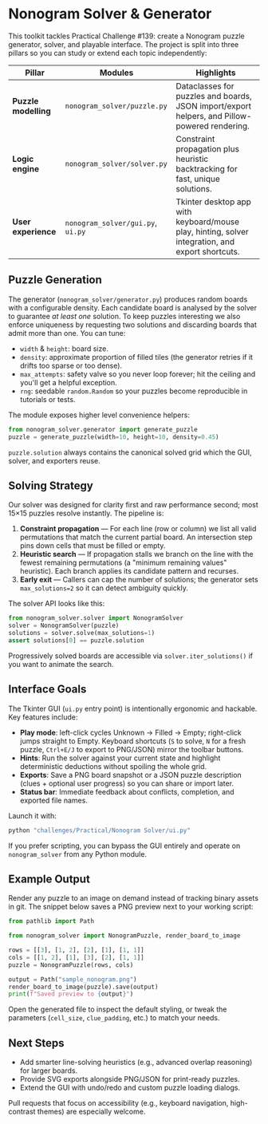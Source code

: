 # Nonogram Solver & Generator

This toolkit tackles Practical Challenge #139: create a Nonogram puzzle generator, solver, and playable interface. The project is split into three pillars so you can study or extend each topic independently:

| Pillar | Modules | Highlights |
| --- | --- | --- |
| **Puzzle modelling** | `nonogram_solver/puzzle.py` | Dataclasses for puzzles and boards, JSON import/export helpers, and Pillow-powered rendering. |
| **Logic engine** | `nonogram_solver/solver.py` | Constraint propagation plus heuristic backtracking for fast, unique solutions. |
| **User experience** | `nonogram_solver/gui.py`, `ui.py` | Tkinter desktop app with keyboard/mouse play, hinting, solver integration, and export shortcuts. |

## Puzzle Generation

The generator (`nonogram_solver/generator.py`) produces random boards with a configurable density. Each candidate board is analysed by the solver to guarantee *at least one* solution. To keep puzzles interesting we also enforce uniqueness by requesting two solutions and discarding boards that admit more than one. You can tune:

- `width` & `height`: board size.
- `density`: approximate proportion of filled tiles (the generator retries if it drifts too sparse or too dense).
- `max_attempts`: safety valve so you never loop forever; hit the ceiling and you'll get a helpful exception.
- `rng`: seedable `random.Random` so your puzzles become reproducible in tutorials or tests.

The module exposes higher level convenience helpers:

```python
from nonogram_solver.generator import generate_puzzle
puzzle = generate_puzzle(width=10, height=10, density=0.45)
```

`puzzle.solution` always contains the canonical solved grid which the GUI, solver, and exporters reuse.

## Solving Strategy

Our solver was designed for clarity first and raw performance second; most 15×15 puzzles resolve instantly. The pipeline is:

1. **Constraint propagation** &mdash; For each line (row or column) we list all valid permutations that match the current partial board. An intersection step pins down cells that must be filled or empty.
2. **Heuristic search** &mdash; If propagation stalls we branch on the line with the fewest remaining permutations (a "minimum remaining values" heuristic). Each branch applies its candidate pattern and recurses.
3. **Early exit** &mdash; Callers can cap the number of solutions; the generator sets `max_solutions=2` so it can detect ambiguity quickly.

The solver API looks like this:

```python
from nonogram_solver.solver import NonogramSolver
solver = NonogramSolver(puzzle)
solutions = solver.solve(max_solutions=1)
assert solutions[0] == puzzle.solution
```

Progressively solved boards are accessible via `solver.iter_solutions()` if you want to animate the search.

## Interface Goals

The Tkinter GUI (`ui.py` entry point) is intentionally ergonomic and hackable. Key features include:

- **Play mode**: left-click cycles Unknown → Filled → Empty; right-click jumps straight to Empty. Keyboard shortcuts (`S` to solve, `N` for a fresh puzzle, `Ctrl+E/J` to export to PNG/JSON) mirror the toolbar buttons.
- **Hints**: Run the solver against your current state and highlight deterministic deductions without spoiling the whole grid.
- **Exports**: Save a PNG board snapshot or a JSON puzzle description (clues + optional user progress) so you can share or import later.
- **Status bar**: Immediate feedback about conflicts, completion, and exported file names.

Launch it with:

```bash
python "challenges/Practical/Nonogram Solver/ui.py"
```

If you prefer scripting, you can bypass the GUI entirely and operate on `nonogram_solver` from any Python module.

## Example Output

Render any puzzle to an image on demand instead of tracking binary assets in git. The snippet below saves a PNG preview next to your working script:

```python
from pathlib import Path

from nonogram_solver import NonogramPuzzle, render_board_to_image

rows = [[3], [1, 2], [2], [1], [1, 1]]
cols = [[1, 2], [1], [3], [2], [1, 1]]
puzzle = NonogramPuzzle(rows, cols)

output = Path("sample_nonogram.png")
render_board_to_image(puzzle).save(output)
print(f"Saved preview to {output}")
```

Open the generated file to inspect the default styling, or tweak the parameters (`cell_size`, `clue_padding`, etc.) to match your needs.

## Next Steps

- Add smarter line-solving heuristics (e.g., advanced overlap reasoning) for larger boards.
- Provide SVG exports alongside PNG/JSON for print-ready puzzles.
- Extend the GUI with undo/redo and custom puzzle loading dialogs.

Pull requests that focus on accessibility (e.g., keyboard navigation, high-contrast themes) are especially welcome.
